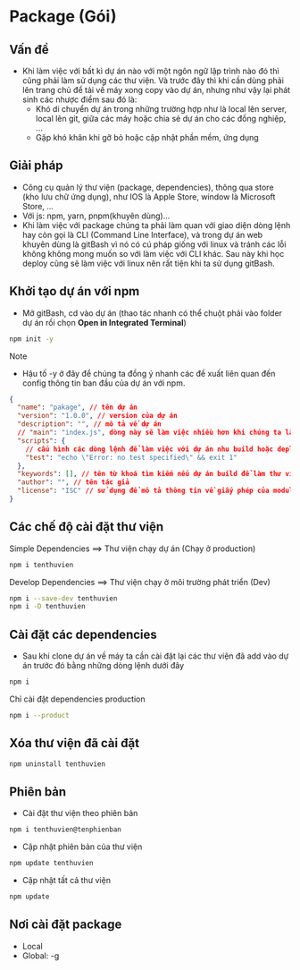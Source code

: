 # Package (Gói)

## Vấn đề

- Khi làm việc với bất kì dự án nào với một ngôn ngữ lập trình nào đó thì cũng phải làm sử dụng các thư viện. Và trước đây thì khi cần dùng phải lên trang chủ để tải về máy xong copy vào dự án, nhưng như vậy lại phát sinh các nhược điểm sau đó là:
  - Khó di chuyển dự án trong những trường hợp như là local lên server, local lên git, giữa các máy hoặc chia sẻ dự án cho các đồng nghiệp, ...
  - Gặp khó khăn khi gỡ bỏ hoặc cập nhật phần mềm, ứng dụng

## Giải pháp

- Công cụ quản lý thư viện (package, dependencies), thông qua store (kho lưu chữ ứng dụng), như IOS là Apple Store, window là Microsoft Store, ...
- Với js: npm, yarn, pnpm(khuyên dùng)...
- Khi làm việc với package chúng ta phải làm quan với giao diện dòng lệnh hay còn gọi là CLI (Command Line Interface), và trong dự án web khuyên dùng là gitBash vì nó có cú pháp giống với linux và tránh các lỗi không không mong muốn so với làm việc với CLI khác. Sau này khi học deploy cũng sẽ làm việc với linux nên rất tiện khi ta sử dụng gitBash.

## Khởi tạo dự án với npm

- Mở gitBash, cd vào dự án (thao tác nhanh có thể chuột phải vào folder dự án rồi chọn **Open in Integrated Terminal**)

```bash
npm init -y
```

> [!NOTE]
>
> - Hậu tố -y ở đây để chúng ta đồng ý nhanh các đề xuất liên quan đến config thông tin ban đầu của dự án với npm.

```json
{
  "name": "pakage", // tên dự án
  "version": "1.0.0", // version của dự án
  "description": "", // mô tả về dự án
  // "main": "index.js", dòng này sẽ làm việc nhiều hơn khi chúng ta làm việc với BE, tạm thời xoá nó nhé
  "scripts": {
    // cấu hình các dòng lệnh để làm việc với dự án nhu build hoặc deploy dự án, vv...
    "test": "echo \"Error: no test specified\" && exit 1"
  },
  "keywords": [], // tên từ khoá tìm kiếm nếu dự án build để làm thư viện lên npm chẳng hạn
  "author": "", // tên tác giả
  "license": "ISC" // sử dụng để mô tả thông tin về giấy phép của module.
}
```

## Các chế độ cài đặt thư viện

Simple Dependencies ==> Thư viện chạy dự án (Chạy ở production)

```bash
npm i tenthuvien
```

Develop Dependencies ==> Thư viện chạy ở môi trường phát triển (Dev)

```bash
npm i --save-dev tenthuvien
npm i -D tenthuvien
```

## Cài đặt các dependencies

- Sau khi clone dự án về máy ta cần cài đặt lại các thư viện đã add vào dự án trước đó bằng những dòng lệnh dưới đây

```bash
npm i
```

Chỉ cài đặt dependencies production

```bash
npm i --product
```

## Xóa thư viện đã cài đặt

```bash
npm uninstall tenthuvien
```

## Phiên bản

- Cài đặt thư viện theo phiên bản

```bash
npm i tenthuvien@tenphienban
```

- Cập nhật phiên bản của thư viện

```bash
npm update tenthuvien
```

- Cập nhật tất cả thư viện

```bash
npm update
```

## Nơi cài đặt package

- Local
- Global: -g
